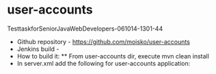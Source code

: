 # user-accounts
TesttaskforSeniorJavaWebDevelopers-061014-1301-44

* Github repository - https://github.com/moisko/user-accounts
* Jenkins build - 
* How to build it:
** From user-accounts dir, execute mvn clean install
* In server.xml add the following for user-accounts application:
<Context docBase="user-accounts" path="/user-accounts" reloadable="true" source="org.eclipse.jst.jee.server:user-accounts">
	<Resource driverClassName="com.mysql.jdbc.Driver"
		factory="org.apache.tomcat.jdbc.pool.DataSourceFactory"
		initialSize="10"
		maxActive="100"
		maxIdle="50"
		minEvictableIdleTimeMillis="55000"
		minIdle="10"
		name="jdbc/accountsDB"
		password="<password>"
		removeAbandoned="true"
		removeAbandonedTimeout="55"
		testOnBorrow="true"
		timeBetweenEvictionRunsMillis="34000"
		type="org.apache.tomcat.jdbc.pool.DataSource"
		url="jdbc:mysql://localhost:3306/account_schema"
		username="<username>"
		validationInterval="34"
		validationQuery="select 1" />
</Context>
